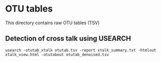 # OTU tables

This directory contains raw OTU tables (TSV)


## Detection of cross talk using USEARCH
```
usearch -otutab_xtalk otutab.tsv -report xtalk_summary.txt -htmlout xtalk_view.html -otutabout otutab_denoised.tsv
```

